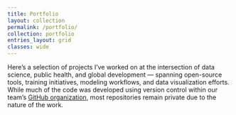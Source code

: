 ```yaml
---
title: Portfolio
layout: collection
permalink: /portfolio/
collection: portfolio
entries_layout: grid
classes: wide
---
```


Here’s a selection of projects I’ve worked on at the intersection of data science, public health, and global development — spanning open-source tools, training initiatives, modeling workflows, and data visualization efforts. While much of the code was developed using version control within our team’s [GitHub organization](https://github.com/USAID-OHA-SI/), most repositories remain private due to the nature of the work.
